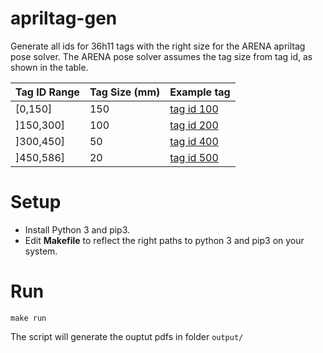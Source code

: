 # apriltag-gen

Generate all ids for 36h11 tags with the right size for the ARENA apriltag pose solver. The ARENA pose solver assumes the tag size from tag id, as shown in the table.

| Tag ID Range | Tag Size (mm) | Example tag                    |
| ------------ | ------------- | ------------------------------ |
| [0,150]      | 150           | [tag id 100](tag36h11_100.pdf) |
| ]150,300]    | 100           | [tag id 200](tag36h11_200.pdf) |
| ]300,450]    | 50            | [tag id 400](tag36h11_400.pdf) |
| ]450,586]    | 20            | [tag id 500](tag36h11_500.pdf) |

# Setup

- Install Python 3 and pip3. 
- Edit **Makefile** to reflect the right paths to python 3 and pip3 on your system.

# Run

```make run```

The script will generate the ouptut pdfs in folder ```output/```

